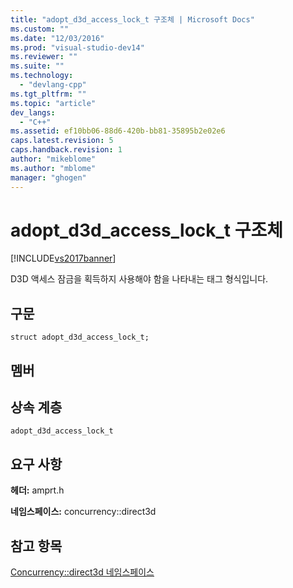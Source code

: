 ```yaml
---
title: "adopt_d3d_access_lock_t 구조체 | Microsoft Docs"
ms.custom: ""
ms.date: "12/03/2016"
ms.prod: "visual-studio-dev14"
ms.reviewer: ""
ms.suite: ""
ms.technology: 
  - "devlang-cpp"
ms.tgt_pltfrm: ""
ms.topic: "article"
dev_langs: 
  - "C++"
ms.assetid: ef10bb06-88d6-420b-bb81-35895b2e02e6
caps.latest.revision: 5
caps.handback.revision: 1
author: "mikeblome"
ms.author: "mblome"
manager: "ghogen"
---
```

# adopt_d3d_access_lock_t 구조체
[!INCLUDE[vs2017banner](../../../assembler/inline/includes/vs2017banner.md)]

D3D 액세스 잠금을 획득하지 사용해야 함을 나타내는 태그 형식입니다.  
  
## 구문  
  
```  
struct adopt_d3d_access_lock_t;  
```  
  
## 멤버  
  
## 상속 계층  
 `adopt_d3d_access_lock_t`  
  
## 요구 사항  
 **헤더:** amprt.h  
  
 **네임스페이스:** concurrency::direct3d  
  
## 참고 항목  
 [Concurrency::direct3d 네임스페이스](../../../parallel/amp/reference/concurrency-direct3d-namespace.md)